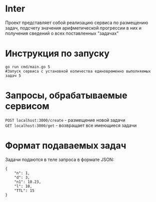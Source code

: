# Inter
Проект представляет собой реализацию сервиса по размещению задач, подсчету значения арифметической прогрессии в них и получения сведений о всех поставленных "задачах"

# Инструкция по запуску
```shell
go run cmd/main.go 5
#Запуск сервиса с установкой количества единовременно выполняемых задач 5
```
# Запросы, обрабатываемые сервисом
`POST localhost:3000/create` - размещение новой задачи<br/>
`GET localhost:3000/get` - возвращает все имеющиеся задачи

# Формат подаваемых задач
Задачи подаются в теле запроса в формате JSON:
```shell
{
    "n": 1,
    "d": 3,
    "n1": 10.23,
    "l": 10,
    "TTL": 15
}
```
